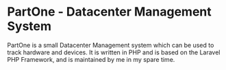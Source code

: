 # PartOne - Datacenter Management System

PartOne is a small Datacenter Management system which can be used to track hardware and devices.
It is written in PHP and is based on the Laravel PHP Framework, and is maintained by me in my spare time.